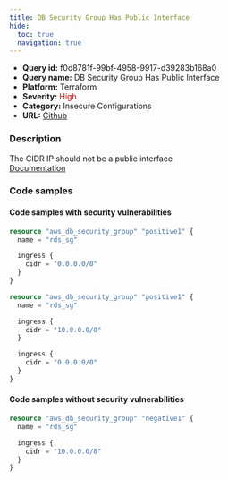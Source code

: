 ```yaml
---
title: DB Security Group Has Public Interface
hide:
  toc: true
  navigation: true
---
```


<style>
  .highlight .hll {
    background-color: #ff171742;
  }
  .md-content {
    max-width: 1100px;
    margin: 0 auto;
  }
</style>

-   **Query id:** f0d8781f-99bf-4958-9917-d39283b168a0
-   **Query name:** DB Security Group Has Public Interface
-   **Platform:** Terraform
-   **Severity:** <span style="color:#C00">High</span>
-   **Category:** Insecure Configurations
-   **URL:** [Github](https://github.com/Checkmarx/kics/tree/master/assets/queries/terraform/aws/db_security_group_has_public_interface)

### Description
The CIDR IP should not be a public interface<br>
[Documentation](https://registry.terraform.io/providers/hashicorp/aws/latest/docs/resources/db_security_group)

### Code samples
#### Code samples with security vulnerabilities
```tf title="Postitive test num. 1 - tf file" hl_lines="5"
resource "aws_db_security_group" "positive1" {
  name = "rds_sg"

  ingress {
    cidr = "0.0.0.0/0"
  }
}

```
```tf title="Postitive test num. 2 - tf file" hl_lines="9"
resource "aws_db_security_group" "positive1" {
  name = "rds_sg"

  ingress {
    cidr = "10.0.0.0/8"
  }

  ingress {
    cidr = "0.0.0.0/0"
  }
}

```


#### Code samples without security vulnerabilities
```tf title="Negative test num. 1 - tf file"
resource "aws_db_security_group" "negative1" {
  name = "rds_sg"

  ingress {
    cidr = "10.0.0.0/8"
  }
}

```
